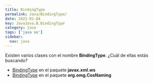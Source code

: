 ```yaml
---
title: BindingType
permalink: Java/BindingType/
date: 2021-01-04
key: JavaJava.B.BindingType
category: java
tags: ['java se']
sidebar: 
  nav: java
---
```


Existen varios clases con el nombre **BindingType**. ¿Cuál de ellas estás buscando?
<ul>
<li><a href="/Java/BindingType-javax-xml-ws/">BindingType</a> en el paquete <strong>javax.xml.ws</strong></li>
<li><a href="/Java/BindingType-org-omg-CosNaming/">BindingType</a> en el paquete <strong>org.omg.CosNaming</strong></li>
<ul>
